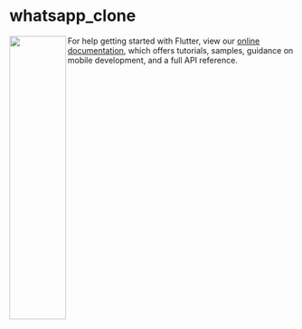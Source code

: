# whatsapp_clone



<img align="left" width="100" height="500" width="460" src="https://i.ibb.co/bN503nt/Screenshot-1583525041.png">

For help getting started with Flutter, view our
[online documentation](https://flutter.dev/docs), which offers tutorials,
samples, guidance on mobile development, and a full API reference.
